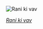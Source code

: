 
![Rani ki vav](https://upload.wikimedia.org/wikipedia/commons/thumb/8/8f/Rani_ki_vav_-_Patan_-_Gujarat_-_Wall_Decorations.jpg/599px-Rani_ki_vav_-_Patan_-_Gujarat_-_Wall_Decorations.jpg)

*[Rani ki vav](https://wikipedia.org/wiki/File:Rani_ki_vav_-_Patan_-_Gujarat_-_Wall_Decorations.jpg)*
